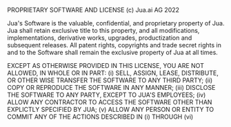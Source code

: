 PROPRIETARY SOFTWARE AND LICENSE
(c) Jua.ai AG 2022

Jua's Software is the valuable, confidential, and proprietary property of Jua. 
Jua shall retain exclusive title to this property, and all modifications, 
implementations, derivative works, upgrades, productization and subsequent releases. 
All patent rights, copyrights and trade secret rights in and to the Software shall 
remain the exclusive property of Jua at all times. 

EXCEPT AS OTHERWISE PROVIDED IN THIS LICENSE, YOU ARE NOT ALLOWED, IN WHOLE OR IN PART: 
(i) SELL, ASSIGN, LEASE, DISTRIBUTE, OR OTHER WISE TRANSFER THE SOFTWARE TO ANY THIRD PARTY; 
(ii) COPY OR REPRODUCE THE SOFTWARE IN ANY MANNER; 
(iii) DISCLOSE THE SOFTWARE TO ANY PARTY, EXCEPT TO JUA'S EMPLOYEES; 
(iv) ALLOW ANY CONTRACTOR TO ACCESS THE SOFTWARE OTHER THAN EXPLICTLY SPECIFIED BY JUA; 
(v) ALLOW ANY PERSON OR ENTITY TO COMMIT ANY OF THE ACTIONS DESCRIBED IN (i) THROUGH (vi)